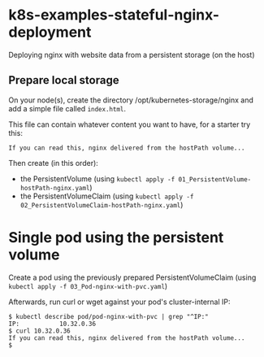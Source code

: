 # k8s-examples-stateful-nginx-deployment
Deploying nginx with website data from a persistent storage (on the host)

## Prepare local storage

On your node(s), create the directory /opt/kubernetes-storage/nginx and add a simple file called `index.html`.

This file can contain whatever content you want to have, for a starter try this:

```
If you can read this, nginx delivered from the hostPath volume...
```

Then create (in this order):
- the PersistentVolume (using `kubectl apply -f 01_PersistentVolume-hostPath-nginx.yaml`)
- the PersistentVolumeClaim (using `kubectl apply -f 02_PersistentVolumeClaim-hostPath-nginx.yaml`)

# Single pod using the persistent volume

Create a pod using the previously prepared PersistentVolumeClaim (using `kubectl apply -f 03_Pod-nginx-with-pvc.yaml`)

Afterwards, run curl or wget against your pod's cluster-internal IP:

```
$ kubectl describe pod/pod-nginx-with-pvc | grep "^IP:"
IP:           10.32.0.36
$ curl 10.32.0.36
If you can read this, nginx delivered from the hostPath volume...
$
```

